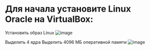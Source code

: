 # Для начала установите Linux Oracle на VirtualBox:

Установить образ Linux
![image](https://github.com/user-attachments/assets/1d698457-fe0e-4e1f-9f55-6aad6c269ca4)

Выделить 4 ядра
Выделить 4096 МБ оперативной памяти
![image](https://github.com/user-attachments/assets/6dcc2669-aefc-470c-a133-163215089fbf)
